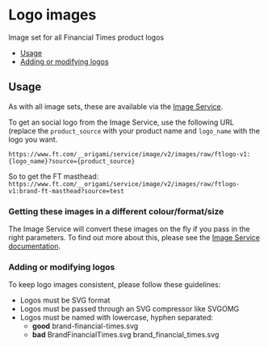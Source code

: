 # Logo images

Image set for all Financial Times product logos

- [Usage](#usage)
- [Adding or modifying logos](#adding-or-modifying-logos)

## Usage

As with all image sets, these are available via the [Image Service](https://www.ft.com/__origami/service/image/v2).

To get an social logo from the Image Service, use the following URL (replace the `product_source` with your product name and `logo_name` with the logo you want.

`https://www.ft.com/__origami/service/image/v2/images/raw/ftlogo-v1:{logo_name}?source={product_source}`

So to get the FT masthead:
`https://www.ft.com/__origami/service/image/v2/images/raw/ftlogo-v1:brand-ft-masthead?source=test`

### Getting these images in a different colour/format/size

The Image Service will convert these images on the fly if you pass in the right parameters. To find out more about this, please see the [Image Service documentation](https://www.ft.com/__origami/service/image/v2/docs/api).

### Adding or modifying logos

To keep logo images consistent, please follow these guidelines:

- Logos must be SVG format
- Logos must be passed through an SVG compressor like SVGOMG
- Logos must be named with lowercase, hyphen separated:
  - **good** brand-financial-times.svg
  - **bad** BrandFinancialTimes.svg brand_financial_times.svg
